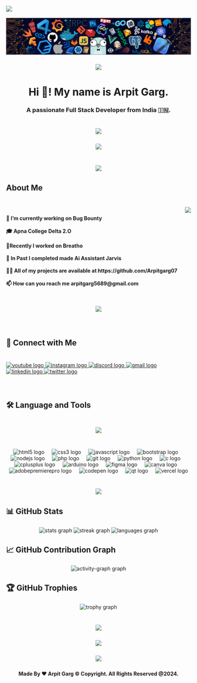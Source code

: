 ![](https://komarev.com/ghpvc/?username=Arpitgarg07&label=PROFILE+VIEWS&color=blue&style=for-the-badge)

![ban.png](https://github.com/Arpitgarg07/Arpitgarg07/blob/main/ban.png)
###

<div align="center">
  <img height="40" src="https://user-images.githubusercontent.com/74038190/212284100-561aa473-3905-4a80-b561-0d28506553ee.gif"  />
</div>

###

<h1 align="center">Hi 👋! My name is Arpit Garg.</h1>

###

<h3 align="center">A passionate Full Stack Developer from India 🇮🇳.</h3>

###

<br clear="both">

<div align="center">
  <img height="10" src="https://raw.githubusercontent.com/andreasbm/readme/master/assets/lines/colored.png"  />
</div>

###

<div align="center">
  <img height="500" src="https://github.com/ChinmayKaitade/chinmaykaitade/raw/main/animated.gif"  />
</div>

###

<br clear="both">

<div align="center">
  <img height="10" src="https://raw.githubusercontent.com/andreasbm/readme/master/assets/lines/colored.png"  />
</div>

###

<h2 align="left">About Me</h2>

###

<br clear="both">

<img align="right" height="270" src="https://user-images.githubusercontent.com/74038190/216644497-1951db19-8f3d-4e44-ac08-8e9d7e0d94a7.gif"  />

###

<h4 align="left">🔭 I’m currently working on Bug Bounty<br><br>🎓 Apna College Delta 2.O<br><br>🌲Recently I worked on Breatho<br><br>🤖 In Past I completed made Ai Assistant Jarvis<br><br>👨‍💻 All of my projects are available at https://github.com/Arpitgarg07<br><br>📫 How can you reach me arpitgarg5689@gmail.com</h4>

###

<br clear="both">

<div align="center">
  <img height="10" src="https://raw.githubusercontent.com/andreasbm/readme/master/assets/lines/colored.png"  />
</div>

###

<br clear="both">

<h2 align="left">🤞 Connect with Me</h2>

###

<br clear="both">

<div align="left">
  <a href="https://www.youtube.com/@campus_coder74" target="_blank">
    <img src="https://img.shields.io/static/v1?message=Youtube&logo=youtube&label=&color=FF0000&logoColor=white&labelColor=&style=for-the-badge" height="35" alt="youtube logo"  />
  </a>
  <a href="https://www.instagram.com/arpit_garg74" target="_blank">
    <img src="https://img.shields.io/static/v1?message=Instagram&logo=instagram&label=&color=E4405F&logoColor=white&labelColor=&style=for-the-badge" height="35" alt="instagram logo"  />
  </a>
  <a href="https://example.com/arpitgarg247" target="_blank">
    <img src="https://img.shields.io/static/v1?message=Discord&logo=discord&label=&color=7289DA&logoColor=white&labelColor=&style=for-the-badge" height="35" alt="discord logo"  />
  </a>
  <a href="arpitgarg5689@gmail.com " target="_blank">
    <img src="https://img.shields.io/static/v1?message=Gmail&logo=gmail&label=&color=D14836&logoColor=white&labelColor=&style=for-the-badge" height="35" alt="gmail logo"  />
  </a>
  <a href="https://www.linkedin.com/in/arpitgarg5689" target="_blank">
    <img src="https://img.shields.io/static/v1?message=LinkedIn&logo=linkedin&label=&color=0077B5&logoColor=white&labelColor=&style=for-the-badge" height="35" alt="linkedin logo"  />
  </a>
  <a href="https://X.com/Arpitgarg5689" target="_blank">
    <img src="https://img.shields.io/static/v1?message=Twitter&logo=twitter&label=&color=1DA1F2&logoColor=white&labelColor=&style=for-the-badge" height="35" alt="twitter logo"  />
  </a>
</div>

###
###

<br clear="both">

<h2 align="left">🛠 Language and Tools</h2>

###

<br clear="both">

<div align="center">
  <img height="400" src="https://user-images.githubusercontent.com/74038190/225813708-98b745f2-7d22-48cf-9150-083f1b00d6c9.gif"  />
</div>

###

<br clear="both">

<div align="center">
  <img src="https://cdn.jsdelivr.net/gh/devicons/devicon/icons/html5/html5-original.svg" height="50" alt="html5 logo"  />
  <img width="12" />
  <img src="https://cdn.jsdelivr.net/gh/devicons/devicon/icons/css3/css3-original.svg" height="50" alt="css3 logo"  />
  <img width="12" />
  <img src="https://cdn.jsdelivr.net/gh/devicons/devicon/icons/javascript/javascript-original.svg" height="50" alt="javascript logo"  />
  <img width="12" />
  <img src="https://cdn.jsdelivr.net/gh/devicons/devicon/icons/bootstrap/bootstrap-original.svg" height="50" alt="bootstrap logo"  />
  <img width="12" />
  <img src="https://cdn.jsdelivr.net/gh/devicons/devicon/icons/nodejs/nodejs-original.svg" height="50" alt="nodejs logo"  />
  <img width="12" />
  <img src="https://cdn.simpleicons.org/php/777BB4" height="50" alt="php logo"  />
  <img width="12" />
  <img src="https://cdn.jsdelivr.net/gh/devicons/devicon/icons/git/git-original.svg" height="50" alt="git logo"  />
  <img width="12" />
  <img src="https://cdn.jsdelivr.net/gh/devicons/devicon/icons/python/python-original.svg" height="50" alt="python logo"  />
  <img width="12" />
  <img src="https://cdn.jsdelivr.net/gh/devicons/devicon/icons/c/c-original.svg" height="50" alt="c logo"  />
  <img width="12" />
  <img src="https://cdn.jsdelivr.net/gh/devicons/devicon/icons/cplusplus/cplusplus-original.svg" height="50" alt="cplusplus logo"  />
  <img width="12" />
  <img src="https://cdn.simpleicons.org/arduino/00979D" height="50" alt="arduino logo"  />
  <img width="12" />
  <img src="https://cdn.jsdelivr.net/gh/devicons/devicon/icons/figma/figma-original.svg" height="50" alt="figma logo"  />
  <img width="12" />
  <img src="https://cdn.simpleicons.org/canva/00C4CC" height="50" alt="canva logo"  />
  <img width="12" />
  <img src="https://skillicons.dev/icons?i=pr" height="50" alt="adobepremierepro logo"  />
  <img width="12" />
  <img src="https://skillicons.dev/icons?i=codepen" height="50" alt="codepen logo"  />
  <img width="12" />
  <img src="https://skillicons.dev/icons?i=qt" height="50" alt="qt logo"  />
  <img width="12" />
  <img src="https://skillicons.dev/icons?i=vercel" height="50" alt="vercel logo"  />
</div>

###

<br clear="both">

<div align="center">
  <img height="10" src="https://raw.githubusercontent.com/andreasbm/readme/master/assets/lines/colored.png"  />
</div>

###

<h2 align="left">📊 GitHub Stats</h2>

###

<div align="center">
  <img src="https://github-readme-stats.vercel.app/api?username=arpitgarg07&hide_title=false&hide_rank=false&show_icons=true&include_all_commits=true&count_private=true&disable_animations=false&theme=aura&locale=en&hide_border=false&order=1" height="150" alt="stats graph"  />
  <img src="https://streak-stats.demolab.com?user=arpitgarg07&locale=en&mode=daily&theme=aura&hide_border=false&border_radius=5&order=3" height="150" alt="streak graph"  />
  <img src="https://github-readme-stats.vercel.app/api/top-langs?username=arpitgarg07&locale=en&hide_title=false&layout=compact&card_width=320&langs_count=7&theme=aura&hide_border=false&order=2" height="150" alt="languages graph"  />
</div>

###

<h2 align="left">📈 GitHub Contribution Graph</h2>

###

<div align="center">
  <img src="https://github-readme-activity-graph.vercel.app/graph?username=arpitgarg07&radius=16&theme=modern-lilac&area=true&order=5" height="300" alt="activity-graph graph"  />
</div>

###

<h2 align="left">🏆 GitHub Trophies</h2>

###

<div align="center">
  <img src="https://github-profile-trophy.vercel.app?username=arpitgarg07&theme=darkhub&column=-1&row=1&margin-w=8&margin-h=8&no-bg=false&no-frame=false&order=4" height="150" alt="trophy graph"  />
</div>

###
<br clear="both">

<div align="center">
  <img height="10" src="https://raw.githubusercontent.com/andreasbm/readme/master/assets/lines/colored.png"  />
</div>

###

<div align="center">
  <img height="440" src="https://user-images.githubusercontent.com/74038190/213910845-af37a709-8995-40d6-be59-724526e3c3d7.gif"  />
</div>

###

<div align="center">
  <img height="10" src="https://raw.githubusercontent.com/andreasbm/readme/master/assets/lines/colored.png"  />
</div>


###

<h4 align="center">Made By ❤️ Arpit Garg © Copyright. All Rights Reserved @2024.</h4>

###
